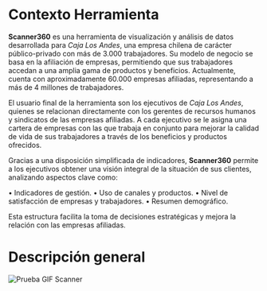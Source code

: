 # Contexto Herramienta
__Scanner360__ es una herramienta de visualización y análisis de datos desarrollada para _Caja Los Andes_, una empresa chilena de carácter público-privado con más de 3.000 trabajadores. Su modelo de negocio se basa en la afiliación de empresas, permitiendo que sus trabajadores accedan a una amplia gama de productos y beneficios. Actualmente, cuenta con aproximadamente 60.000 empresas afiliadas, representando a más de 4 millones de trabajadores.

El usuario final de la herramienta son los ejecutivos de _Caja Los Andes_, quienes se relacionan directamente con los gerentes de recursos humanos y sindicatos de las empresas afiliadas. A cada ejecutivo se le asigna una cartera de empresas con las que trabaja en conjunto para mejorar la calidad de vida de sus trabajadores a través de los beneficios y productos ofrecidos.

Gracias a una disposición simplificada de indicadores, __Scanner360__ permite a los ejecutivos obtener una visión integral de la situación de sus clientes, analizando aspectos clave como:

•	Indicadores de gestión.
•	Uso de canales y productos.
•	Nivel de satisfacción de empresas y trabajadores.
•	Resumen demográfico.

Esta estructura facilita la toma de decisiones estratégicas y mejora la relación con las empresas afiliadas.


# Descripción general
![Prueba GIF Scanner](https://raw.githubusercontent.com/WilliamDerby/Dashboard-Scanner360/refs/heads/main/GIFs/PruebaScanner2.gif)
